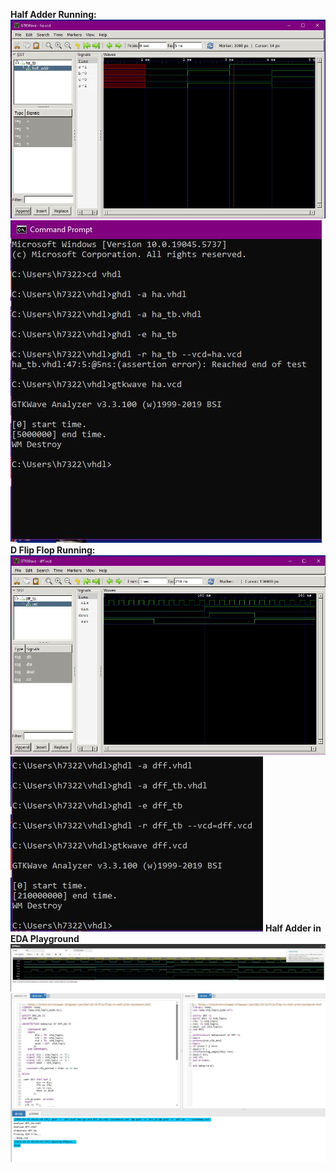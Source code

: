 **Half Adder Running:**
<img src="322_lab_1.1.JPG" alt="322_lab_1.1" >
<img src="322_lab_1.2.JPG" alt="322_lab_1.2" >
**D Flip Flop Running:**
<img src="322_lab_1.3.JPG" alt="322_lab_1.3" >
<img src="322_lab_1.4.JPG" alt="322_lab_1.4" >
**Half Adder in EDA Playground**
<img src="322_lab_1.5.JPG" alt="322_lab_1.5" >
<img src="322_lab_1.6.JPG" alt="322_lab_1.6" >

